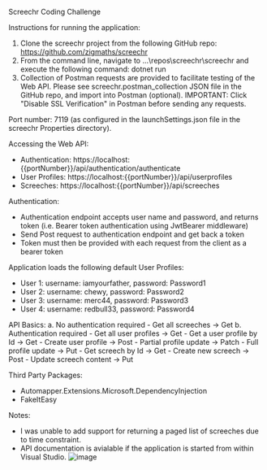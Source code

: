 Screechr Coding Challenge

Instructions for running the application:
1. Clone the screechr project from the following GitHub repo: https://github.com/zigmaths/screechr
2. From the command line, navigate to ...\repos\screechr\screechr and execute the following command: dotnet run
3. Collection of Postman requests are provided to facilitate testing of the Web API. Please see screechr.postman_collection JSON file in the GitHub repo, and import into Postman (optional).
IMPORTANT: Click "Disable SSL Verification" in Postman before sending any requests.

Port number: 7119 (as configured in the launchSettings.json file in the screechr Properties directory).

Accessing the Web API:
  - Authentication: https://localhost:{{portNumber}}/api/authentication/authenticate
  - User Profiles: https://localhost:{{portNumber}}/api/userprofiles
  - Screeches: https://localhost:{{portNumber}}/api/screeches

Authentication:
  - Authentication endpoint accepts user name and password, and returns token (i.e. Bearer token authentication using JwtBearer middleware)
  - Send Post request to authentication endpoint and get back a token
  - Token must then be provided with each request from the client as a bearer token

Application loads the following default User Profiles:
  - User 1: username: iamyourfather, password: Password1
  - User 2: username: chewy, password: Password2
  - User 3: username: merc44, password: Password3
  - User 4: username: redbull33, password: Password4

API Basics:
  a. No authentication required
    - Get all screeches -> Get
  b. Authentication required
    - Get all user profiles -> Get
    - Get a user profile by Id -> Get
    - Create user profile -> Post
    - Partial profile update -> Patch
    - Full profile update -> Put
    - Get screech by Id -> Get
    - Create new screech -> Post
    - Update screech content -> Put
    
Third Party Packages:
  - Automapper.Extensions.Microsoft.DependencyInjection
  - FakeItEasy

Notes: 
  - I was unable to add support for returning a paged list of screeches due to time constraint.
  - API documentation is avialable if the application is started from within Visual Studio.
  ![image](https://user-images.githubusercontent.com/106723612/172982562-afd0a313-a426-424a-9803-30853c915ffc.png)
